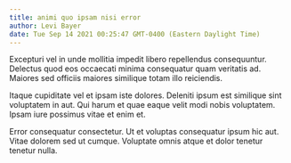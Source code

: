 ```yaml
---
title: animi quo ipsam nisi error
author: Levi Bayer
date: Tue Sep 14 2021 00:25:47 GMT-0400 (Eastern Daylight Time)
---
```

Excepturi vel in unde mollitia impedit libero repellendus consequuntur. Delectus quod eos occaecati minima consequatur quam veritatis ad. Maiores sed officiis maiores similique totam illo reiciendis.

 Itaque cupiditate vel et ipsam iste dolores. Deleniti ipsum est similique sint voluptatem in aut. Qui harum et quae eaque velit modi nobis voluptatem. Ipsam iure possimus vitae et enim et.

 Error consequatur consectetur. Ut et voluptas consequatur ipsum hic aut. Vitae dolorem sed ut cumque. Voluptate omnis atque et dolor tenetur tenetur nulla.